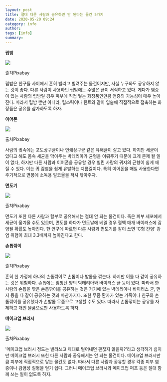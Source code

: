 ```yaml
---
layout: post
title: 절대 다른 사람과 공유하면 안 된다는 물건 5가지
date: 2020-05-20 09:24
category: info
author: 
tags: [info]
summary: 
---
```



**립밤**

![](https://img1.daumcdn.net/thumb/R720x0/?fname=https%3A%2F%2Ft1.daumcdn.net%2Fliveboard%2Finterstella-story%2F3a56a569dc24480bae34d3bd4228be71.JPG)

출처Pixabay

립밤은 친구들 사이에서 흔히 빌리고 빌려주는 물건이지만, 사실 누구와도 공유하지 않는 것이 좋다. 다른 사람이 사용하던 립밤에는 수많은 균이 서식하고 있다. 게다가 염증이 있는 사람의 립밤일 경우 피부에 직접 닿는 화장품인만큼 염증의 가능성이 매우 높아진다. 따라서 립밤 뿐만 아니라, 립스틱이나 틴트와 같이 입술에 직접적으로 접촉하는 화장품은 공유를 삼가하도록 하자.

**이어폰**

![](https://img1.daumcdn.net/thumb/R720x0/?fname=https%3A%2F%2Ft1.daumcdn.net%2Fliveboard%2Finterstella-story%2Fae970caf23da45308cce920c37036504.JPG)

출처Pixabay

사람의 귓속에는 포도상구균이나 연쇄상구균 같은 유해균이 살고 있다. 하지만 세균이 있다고 해도 몸속 세균을 막아주는 박테리아가 균형을 이뤄주기 때문에 크게 문제 될 일이 없다, 하지만 다른 사람과 이어폰을 공유할 경우 빌린 사람의 귀지의 균형이 쉽게 깨질 수 있다. 이는 귀 감염을 쉽게 유발하는 지름길이다. 특히 이어폰을 매일 사용한다면 주기적으로 면봉에 소독용 알코올을 적셔 닦아주자.

**면도기**

![](https://img1.daumcdn.net/thumb/R720x0/?fname=https%3A%2F%2Ft1.daumcdn.net%2Fliveboard%2Finterstella-story%2F186867064daa4a4ea2852278d137ebeb.JPG)

출처Pixabay

면도기 또한 다른 사람과 함부로 공유해서는 절대 안 되는 물건이다. 죽은 피부 세포에서 세균이 옮겨올 수도 있으며, 면도를 하다가 면도날에 베일 경우 혈액 매개 바이러스에 감염될 확률도 높아진다. 한 연구에 따르면 다른 사람과 면도기를 같이 쓰면 'C형 간염' 감염 위험이 최대 3.3배까지 높아진다고 한다.

**손톱깎이**

![](https://img1.daumcdn.net/thumb/R720x0/?fname=https%3A%2F%2Ft1.daumcdn.net%2Fliveboard%2Finterstella-story%2Fcf145b6834604d90a211b7f95b586355.JPG)

출처Pixabay

흔히 한 가정에 하나의 손톱깎이로 손톱이나 발톱을 깎는다. 하지만 이를 다 같이 공유하는 것은 위험하다. 손톱에는 엄청난 양의 박테리아와 바이러스 균 등이 있다. 따라서 한 사람의 손톱을 깎은 손톱깎이를 공유하는 것은 거기에 있는 박테리아나 바이러스 균, 먼지 등을 다 같이 공유하는 것과 마찬가지다. 또한 무좀 환자가 있는 가족이나 친구와 손톱깎이를 공유했다가 손발톱 무좀으로 고생할 수도 있다. 따라서 손톱깎이는 공유를 자제하고 개인 물품으로만 사용하도록 하자.

**메이크업 브러시**

![](https://img1.daumcdn.net/thumb/R720x0/?fname=https%3A%2F%2Ft1.daumcdn.net%2Fliveboard%2Finterstella-story%2Fdd3edb78e5764fb7b56e67ac2e57aa8c.JPG)

출처Pixabay

'메이크업 브러시 정도는 빌려쓰고 제대로 털어내면 괜찮지 않을까?'라고 생각하기 쉽지만 메이크업 브러시 또한 다른 사람과 공유해서는 안 되는 물건이다. 메이크업 브러시만큼 피부에 직접적으로 닿는 물건도 없다. 따라서 다른 사람과 공유할 경우 각종 피부 염증이나 감염성 질병을 얻기 쉽다. 그러니 메이크업 브러시와 메이크업 퍼프 등은 절대 함께 쓰는 일이 없도록 하자.